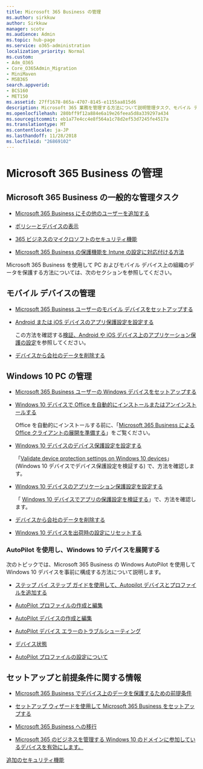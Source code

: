 ```yaml
---
title: Microsoft 365 Business の管理
ms.author: sirkkuw
author: Sirkkuw
manager: scotv
ms.audience: Admin
ms.topic: hub-page
ms.service: o365-administration
localization_priority: Normal
ms.custom:
- Adm_O365
- Core_O365Admin_Migration
- MiniMaven
- MSB365
search.appverid:
- BCS160
- MET150
ms.assetid: 27ff1678-865a-4707-8145-e1155aa815d6
description: Microsoft 365 業務を管理する方法について説明管理タスク、モバイル デバイス、Windows 10PCs、およびそのような多くのタスクに関連します。
ms.openlocfilehash: 280bff9f12a884e6a19e26feea5d8a339297a434
ms.sourcegitcommit: eb1a77e4cc4e8f564a1c78d2ef53d7245fe4517a
ms.translationtype: MT
ms.contentlocale: ja-JP
ms.lasthandoff: 11/28/2018
ms.locfileid: "26869102"
---
```

# <a name="manage-microsoft-365-business"></a>Microsoft 365 Business の管理

## <a name="general-microsoft-365-business-admin-tasks"></a>Microsoft 365 Business の一般的な管理タスク

- [Microsoft 365 Business にその他のユーザーを追加する](add-users-m365b.md)
    
- [ポリシーとデバイスの表示](view-policies-and-devices.md)
    
- [365 ビジネスのマイクロソフトのセキュリティ機能](security-features.md)
    
- [Microsoft 365 Business の保護機能を Intune の設定に対応付ける方法](map-protection-features-to-intune-settings.md)
    
Microsoft 365 Business を使用して PC およびモバイル デバイス上の組織のデータを保護する方法については、次のセクションを参照してください。
  
## <a name="manage-mobile-devices"></a>モバイル デバイスの管理

- [Microsoft 365 Business ユーザーのモバイル デバイスをセットアップする](set-up-mobile-devices.md)
    
- [Android または iOS デバイスのアプリ保護設定を設定する](app-protection-settings-for-android-and-ios.md)
    
    この方法を確認する[検証、Android や iOS デバイス上のアプリケーション保護の設定](validate-settings-on-android-or-ios.md)を参照してください。 
    
- [デバイスから会社のデータを削除する](remove-company-data.md)
    
## <a name="manage-windows-10-pcs"></a>Windows 10 PC の管理

- [Microsoft 365 Business ユーザーの Windows デバイスをセットアップする](set-up-windows-devices.md)
    
- [Windows 10 デバイスで Office を自動的にインストールまたはアンインストールする](auto-install-or-uninstall-office.md)
    
    Office を自動的にインストールする前に、「[Microsoft 365 Business による Office クライアントの展開を準備する](prepare-for-office-client-deployment.md)」をご覧ください。 
    
- [Windows 10 デバイスのデバイス保護設定を設定する](protection-settings-for-windows-10-pcs.md)
    
    「[Validate device protection settings on Windows 10 devices](validate-settings-on-windows-10-pcs.md)」 (Windows 10 デバイスでデバイス保護設定を検証する) で、方法を確認します。 
    
- [Windows 10 デバイスのアプリケーション保護設定を設定する](protection-settings-for-windows-10-devices.md)
    
    「 [Windows 10 デバイスでアプリの保護設定を検証する](validate-protection-settings-on-windows-10-pcs.md)」で、方法を確認します。 
    
- [デバイスから会社のデータを削除する](remove-company-data.md)
    
- [Windows 10 デバイスを出荷時の設定にリセットする](reset-devices-to-factory-settings.md)
    
### <a name="use-autopilot-to-deploy-windows-10-devices"></a>AutoPilot を使用し、Windows 10 デバイスを展開する

次のトピックでは、Microsoft 365 Business の Windows AutoPilot を使用して Windows 10 デバイスを事前に構成する方法について説明します。
  
- [ステップ バイ ステップ ガイドを使用して、Autopilot デバイスとプロファイルを追加する](add-autopilot-devices-and-profile.md)
    
- [AutoPilot プロファイルの作成と編集](create-and-edit-autopilot-profiles.md)
    
- [AutoPilot デバイスの作成と編集](create-and-edit-autopilot-devices.md)
    
- [AutoPilot デバイス エラーのトラブルシューティング](troubleshoot-autopilot-errors.md)
    
- [デバイス状態](device-states.md)
    
- [AutoPilot プロファイルの設定について](autopilot-profile-settings.md)
    
## <a name="set-up-and-pre-requisite-information"></a>セットアップと前提条件に関する情報

- [Microsoft 365 Business でデバイス上のデータを保護するための前提条件](pre-requisites-for-data-protection.md)
    
- [セットアップ ウィザードを使用して Microsoft 365 Business をセットアップする](set-up.md)
    
- [Microsoft 365 Business への移行](migrate-to-microsoft-365-business.md)
    
- [Microsoft 365 のビジネスを管理する Windows 10 のドメインに参加しているデバイスを有効にします。](manage-windows-devices.md)
    
[追加のセキュリティ機能](security-features.md#additional-security-features)
    

  


